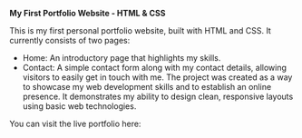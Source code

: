 **My First Portfolio Website - HTML & CSS**

This is my first personal portfolio website, built with HTML and CSS. It currently consists of two pages:

* Home: An introductory page that highlights my skills.
* Contact: A simple contact form along with my contact details, allowing visitors to easily get in touch with me.
The project was created as a way to showcase my web development skills and to establish an online presence. It demonstrates my ability to design clean, responsive layouts using basic web technologies.

You can visit the live portfolio here: 
